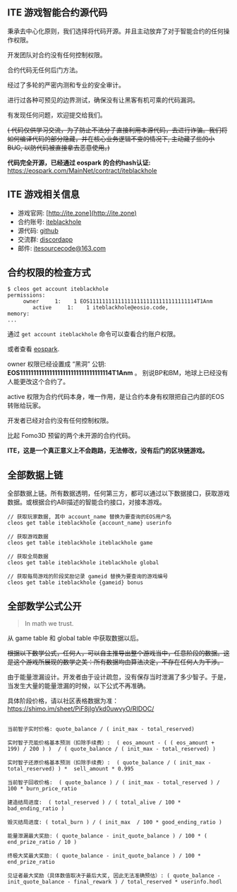 
ITE 游戏智能合约源代码
----

秉承去中心化原则，我们选择将代码开源。并且主动放弃了对于智能合约的任何操作权限。

开发团队对合约没有任何控制权限。

合约代码无任何后门方法。

经过了多轮的严密内测和专业的安全审计。

进行过各种可预见的边界测试，确保没有让黑客有机可乘的代码漏洞。

有发现任何问题，欢迎提交给我们。

~~( 代码仅供学习交流，为了防止不法分子直接利用本源代码，去进行诈骗。我们将如何编译代码的部分隐藏，并在核心业务逻辑不变的情况下, 主动藏了些的小BUG, 以防代码被直接拿去恶意使用。)~~

**代码完全开源，已经通过 eospark 的合约hash认证:** https://eospark.com/MainNet/contract/iteblackhole


## ITE 游戏相关信息

* 游戏官网: [http://ite.zone](http://ite.zone)
* 合约账号: [iteblackhole](https://eosflare.io/account/iteblackhole)
* 源代码: [github](https://github.com/itecreator/eos-ite)
* 交流群:  [discordapp](https://discord.gg/er4JYRP)
* 邮件:  [itesourcecode@163.com](itesourcecode@163.com)

## 合约权限的检查方式

```
$ cleos get account iteblackhole
permissions:
     owner     1:    1 EOS1111111111111111111111111111111114T1Anm
        active     1:    1 iteblackhole@eosio.code,
memory:
...
```

通过 `get account iteblackhole` 命令可以查看合约账户权限。

或者查看 [eospark](https://eospark.com/MainNet/account/iteblackhole).

owner 权限已经设置成 “黑洞” 公钥: **EOS1111111111111111111111111111111114T1Anm** 。 别说BP和BM，地球上已经没有人能更改这个合约了。

active 权限为合约代码本身，唯一作用，是让合约本身有权限把自己内部的EOS转账给玩家。

开发者已经对合约没有任何控制权限。

比起 Fomo3D 预留的两个未开源的合约代码。

**ITE，这是一个真正意义上不会跑路，无法修改，没有后门的区块链游戏。**


## 全部数据上链

全部数据上链。所有数据透明，任何第三方，都可以通过以下数据接口，获取游戏数据。或根据合约ABI描述的智能合约接口，对接本游戏。

```
// 获取玩家数据, 其中 account_name 替换为要查询的EOS用户名
cleos get table iteblackhole {account_name} userinfo

// 获取游戏数据
cleos get table iteblackhole iteblackhole game 

// 获取全局数据
cleos get table iteblackhole iteblackhole global 

// 获取每局游戏的阶段奖励记录 gameid 替换为要查询的游戏编号
cleos get table iteblackhole {gameid} bonus 

```

## 全部数学公式公开

> In math we trust.

从 game table 和 global table 中获取数据以后。

~~根据以下数学公式，任何人，可以自主推导出整个游戏当中，任意阶段的数据。这是这个游戏所展现的数学之美：所有数据均由算法决定，不存在任何人为干涉。~~

由于能量泄漏设计。开发者由于设计疏忽，没有保存当时泄漏了多少智子。于是，当发生大量的能量泄漏的时候，以下公式不再准确。

具体阶段价格，请以社区表格数据为准： https://shimo.im/sheet/PiF8jIgVkd0uwvyO/RIDOC/

```

当前智子实时价格: quote_balance / ( init_max - total_reserved)

实时智子充能价格基本预测（扣除手续费）:  ( eos_amount - ( ( eos_amount + 199) / 200 ) )  / ( quote_balance / ( init_max - total_reserved) ) 

实时智子还原价格基本预测（扣除手续费）:  ( quote_balance / ( init_max - total_reserved) ) *  sell_amount * 0.995

当前智子回收价格:  ( quote_balance ) / ( init_max - total_reserved ) / 100 * burn_price_ratio

建造结局进度:  ( total_reserved ) / ( total_alive / 100 * bad_ending_ratio ) 

毁灭结局进度: ( total_burn ) / ( init_max  / 100 * good_ending_ratio )

能量泄漏最大奖励: ( quote_balance - init_quote_balance ) / 100 * ( end_prize_ratio / 10 )

终极大奖最大奖励: ( quote_balance - init_quote_balance ) / 100 * end_prize_ratio

见证者最大奖励（具体数值取决于最后大奖, 因此无法准确预估）: ( quote_balance - init_quote_balance - final_rewark ) / total_reserved * userinfo.hodl

```


